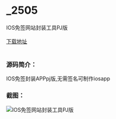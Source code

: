 # _2505
IOS免签网站封装工具PJ版
<br/></br>
[下载地址](https://www.uuid2.com/2505.html "下载地址")
<br/></br>
<h3>源码简介：</h3>
<p>IOS免签封装APPpj版,无需签名可制作iosapp<p>
<h3>截图：</h3>
<img src="https://www.uuid2.com/wp-content/uploads/img/202109/567cea9284.png" alt="IOS免签网站封装工具PJ版">
